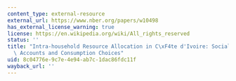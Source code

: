 ```yaml
---
content_type: external-resource
external_url: https://www.nber.org/papers/w10498
has_external_license_warning: true
license: https://en.wikipedia.org/wiki/All_rights_reserved
status: ''
title: "Intra-household Resource Allocation in C\xF4te d'Ivoire: Social Norms, Separate\
  \ Accounts and Consumption Choices"
uid: 8c04776e-9c7e-4e94-ab7c-1dac86fdc11f
wayback_url: ''
---
```

